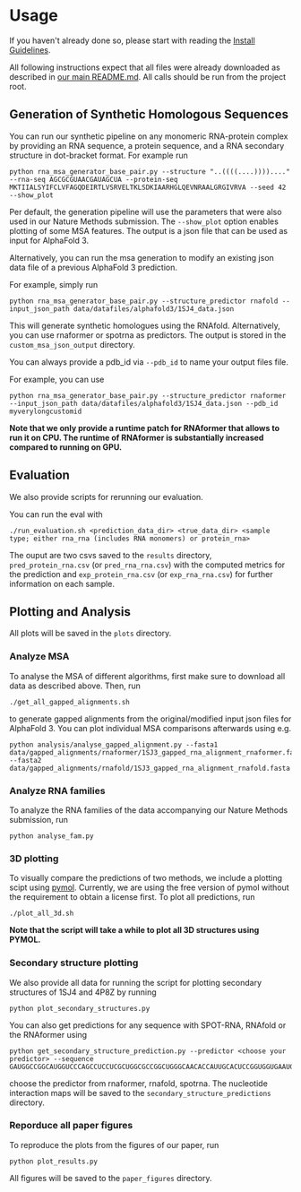 # Usage

If you haven't already done so, please start with reading the [Install Guidelines](/docs/INSTALL.md).

All following instructions expect that all files were already downloaded as described in [our main README.md](/README.md).
All calls should be run from the project root.

## Generation of Synthetic Homologous Sequences

You can run our synthetic pipeline on any monomeric RNA-protein complex by providing an RNA sequence, a protein sequence, and a RNA secondary structure in dot-bracket format.
For example run
```
python rna_msa_generator_base_pair.py --structure "..((((....))))...." --rna-seq AGCGCGUAACGAUAGCUA --protein-seq MKTIIALSYIFCLVFAGQDEIRTLVSRVELTKLSDKIAARHGLQEVNRAALGRGIVRVA --seed 42 --show_plot
```
Per default, the generation pipeline will use the parameters that were also used in our Nature Methods submission.
The ```--show_plot``` option enables plotting of some MSA features.
The output is a json file that can be used as input for AlphaFold 3.

Alternatively, you can run the msa generation to modify an existing json data file of a previous AlphaFold 3 prediction.

For example, simply run
```
python rna_msa_generator_base_pair.py --structure_predictor rnafold --input_json_path data/datafiles/alphafold3/1SJ4_data.json
```
This will generate synthetic homologues using the RNAfold.
Alternatively, you can use rnaformer or spotrna as predictors.
The output is stored in the ```custom_msa_json_output``` directory. 

You can always provide a pdb_id via ```--pdb_id``` to name your output files file.

For example, you can use
```
python rna_msa_generator_base_pair.py --structure_predictor rnaformer --input_json_path data/datafiles/alphafold3/1SJ4_data.json --pdb_id myverylongcustomid
```

**Note that we only provide a runtime patch for RNAformer that allows to run it on CPU. The runtime of RNAformer is substantially increased compared to running on GPU.**

## Evaluation
We also provide scripts for rerunning our evaluation. 

You can run the eval with 
```
./run_evaluation.sh <prediction_data_dir> <true_data_dir> <sample type; either rna_rna (includes RNA monomers) or protein_rna>
```
The ouput are two csvs saved to the ```results``` directory, ```pred_protein_rna.csv``` (or ```pred_rna_rna.csv```) with the computed metrics for the prediction and ```exp_protein_rna.csv``` (or ```exp_rna_rna.csv```) for further information on each sample.

## Plotting and Analysis
All plots will be saved in the ```plots``` directory.

### Analyze MSA
To analyse the MSA of different algorithms, first make sure to download all data as described above.
Then, run
```
./get_all_gapped_alignments.sh
```
to generate gapped alignments from the original/modified input json files for AlphaFold 3.
You can plot individual MSA comparisons afterwards using e.g.

```
python analysis/analyse_gapped_alignment.py --fasta1 data/gapped_alignments/rnaformer/1SJ3_gapped_rna_alignment_rnaformer.fasta --fasta2 data/gapped_alignments/rnafold/1SJ3_gapped_rna_alignment_rnafold.fasta
```

### Analyze RNA families
To analyze the RNA families of the data accompanying our Nature Methods submission, run
```
python analyse_fam.py
```

### 3D plotting
To visually compare the predictions of two methods, we include a plotting scipt using [pymol](https://www.pymol.org/).
Currently, we are using the free version of pymol without the requirement to obtain a license first.
To plot all predictions, run
```
./plot_all_3d.sh
```
**Note that the script will take a while to plot all 3D structures using PYMOL.**

### Secondary structure plotting
We also provide all data for running the script for plotting secondary structures of 1SJ4 and 4P8Z by running
```
python plot_secondary_structures.py
```

You can also get predictions for any sequence with SPOT-RNA, RNAfold or the RNAformer using
```
python get_secondary_structure_prediction.py --predictor <choose your predictor> --sequence GAUGGCCGGCAUGGUCCCAGCCUCCUCGCUGGCGCCGGCUGGGCAACACCAUUGCACUCCGGUGGUGAAUGGGACU
```
choose the predictor from rnaformer, rnafold, spotrna.
The nucleotide interaction maps will be saved to the ```secondary_structure_predictions``` directory.

### Reporduce all paper figures
To reproduce the plots from the figures of our paper, run
```
python plot_results.py
```
All figures will be saved to the ```paper_figures``` directory.
